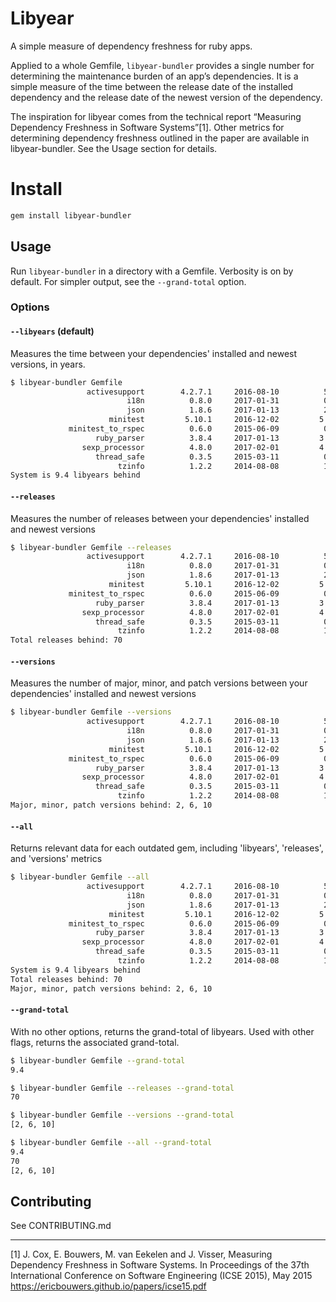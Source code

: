 # Libyear

A simple measure of dependency freshness for ruby apps.

Applied to a whole Gemfile, `libyear-bundler` provides a single number for
determining the maintenance burden of an app’s dependencies. It is a simple
measure of the time between the release date of the installed dependency and the
release date of the newest version of the dependency.

The inspiration for libyear comes from the technical report “Measuring
Dependency Freshness in Software Systems”[1]. Other metrics for determining
dependency freshness outlined in the paper are available in libyear-bundler. See
the Usage section for details.

# Install

```bash
gem install libyear-bundler
```

## Usage

Run `libyear-bundler` in a directory with a Gemfile. Verbosity is on by default.
For simpler output, see the `--grand-total` option.

### Options

#### `--libyears` (default)
Measures the time between your dependencies' installed and newest versions, in
years.

```bash
$ libyear-bundler Gemfile
                 activesupport        4.2.7.1     2016-08-10          5.1.3     2017-08-03       1.0
                          i18n          0.8.0     2017-01-31          0.8.6     2017-07-10       0.4
                          json          1.8.6     2017-01-13          2.1.0     2017-04-18       0.3
                      minitest         5.10.1     2016-12-02         5.10.3     2017-07-21       0.6
             minitest_to_rspec          0.6.0     2015-06-09          0.8.0     2017-01-02       1.6
                   ruby_parser          3.8.4     2017-01-13         3.10.1     2017-07-21       0.5
                sexp_processor          4.8.0     2017-02-01         4.10.0     2017-07-17       0.5
                   thread_safe          0.3.5     2015-03-11          0.3.6     2017-02-22       2.0
                        tzinfo          1.2.2     2014-08-08          1.2.3     2017-03-25       2.6
System is 9.4 libyears behind

```

#### `--releases`
Measures the number of releases between your dependencies' installed and newest
versions

```bash
$ libyear-bundler Gemfile --releases
                 activesupport        4.2.7.1     2016-08-10          5.1.3     2017-08-03        37
                          i18n          0.8.0     2017-01-31          0.8.6     2017-07-10         5
                          json          1.8.6     2017-01-13          2.1.0     2017-04-18        12
                      minitest         5.10.1     2016-12-02         5.10.3     2017-07-21         2
             minitest_to_rspec          0.6.0     2015-06-09          0.8.0     2017-01-02         5
                   ruby_parser          3.8.4     2017-01-13         3.10.1     2017-07-21         3
                sexp_processor          4.8.0     2017-02-01         4.10.0     2017-07-17         3
                   thread_safe          0.3.5     2015-03-11          0.3.6     2017-02-22         2
                        tzinfo          1.2.2     2014-08-08          1.2.3     2017-03-25         1
Total releases behind: 70

```


#### `--versions`
Measures the number of major, minor, and patch versions between your
dependencies' installed and newest versions

```bash
$ libyear-bundler Gemfile --versions
                 activesupport        4.2.7.1     2016-08-10          5.1.3     2017-08-03      [1, 0, 0]
                          i18n          0.8.0     2017-01-31          0.8.6     2017-07-10      [0, 0, 6]
                          json          1.8.6     2017-01-13          2.1.0     2017-04-18      [1, 0, 0]
                      minitest         5.10.1     2016-12-02         5.10.3     2017-07-21      [0, 0, 2]
             minitest_to_rspec          0.6.0     2015-06-09          0.8.0     2017-01-02      [0, 2, 0]
                   ruby_parser          3.8.4     2017-01-13         3.10.1     2017-07-21      [0, 2, 0]
                sexp_processor          4.8.0     2017-02-01         4.10.0     2017-07-17      [0, 2, 0]
                   thread_safe          0.3.5     2015-03-11          0.3.6     2017-02-22      [0, 0, 1]
                        tzinfo          1.2.2     2014-08-08          1.2.3     2017-03-25      [0, 0, 1]
Major, minor, patch versions behind: 2, 6, 10

```

#### `--all`
Returns relevant data for each outdated gem, including 'libyears', 'releases',
and 'versions' metrics

```bash
$ libyear-bundler Gemfile --all
                 activesupport        4.2.7.1     2016-08-10          5.1.3     2017-08-03       1.0        37      [1, 0, 0]
                          i18n          0.8.0     2017-01-31          0.8.6     2017-07-10       0.4         5      [0, 0, 6]
                          json          1.8.6     2017-01-13          2.1.0     2017-04-18       0.3        12      [1, 0, 0]
                      minitest         5.10.1     2016-12-02         5.10.3     2017-07-21       0.6         2      [0, 0, 2]
             minitest_to_rspec          0.6.0     2015-06-09          0.8.0     2017-01-02       1.6         5      [0, 2, 0]
                   ruby_parser          3.8.4     2017-01-13         3.10.1     2017-07-21       0.5         3      [0, 2, 0]
                sexp_processor          4.8.0     2017-02-01         4.10.0     2017-07-17       0.5         3      [0, 2, 0]
                   thread_safe          0.3.5     2015-03-11          0.3.6     2017-02-22       2.0         2      [0, 0, 1]
                        tzinfo          1.2.2     2014-08-08          1.2.3     2017-03-25       2.6         1      [0, 0, 1]
System is 9.4 libyears behind
Total releases behind: 70
Major, minor, patch versions behind: 2, 6, 10
```

#### `--grand-total`
With no other options, returns the grand-total of libyears. Used with other
flags, returns the associated grand-total.

```bash
$ libyear-bundler Gemfile --grand-total
9.4

$ libyear-bundler Gemfile --releases --grand-total
70

$ libyear-bundler Gemfile --versions --grand-total
[2, 6, 10]

$ libyear-bundler Gemfile --all --grand-total
9.4
70
[2, 6, 10]
```

## Contributing

See CONTRIBUTING.md

---
[1] J. Cox, E. Bouwers, M. van Eekelen and J. Visser, Measuring Dependency
Freshness in Software Systems. In Proceedings of the 37th International
Conference on Software Engineering (ICSE 2015), May 2015
https://ericbouwers.github.io/papers/icse15.pdf
